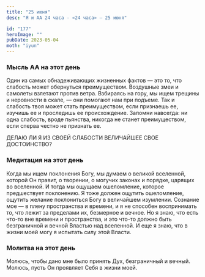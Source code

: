 ```yaml
---
title: "25 июня"
desc: "Я и АА 24 часа - «24 часа» — 25 июня"

id: "177"
heroImage: ""
pubDate: 2023-05-04
moth: "iyun"
---
```


### Мысль АА на этот день

Один из самых обнадеживающих жизненных фактов — это то, что слабость может
обернуться преимуществом. Воздушные змеи и самолеты взлетают против ветра.
Взбираясь на гору, мы ищем трещины и неровности в скале, — они помогают нам
при подъеме. Так и слабость твоя может стать преимуществом, если признаешь ее,
изучишь ее и проследишь ее происхождение. Запомни навсегда: ни одна слабость,
вроде пьянства, никогда не станет преимуществом, если сперва честно не
признать ее.

ДЕЛАЮ ЛИ Я ИЗ СВОЕЙ СЛАБОСТИ ВЕЛИЧАЙШЕЕ СВОЕ ДОСТОИНСТВО?

### Медитация на этот день

Когда мы ищем поклонения Богу, мы думаем о великой вселенной, которой Он
правит, о творении, о могучих законах и порядке, царящих во вселенной. И тогда
мы ощущаем ошеломление, которое предшествует поклонению. Я тоже должен ощутить
ошеломление, ощутить желание поклониться Богу в величайшем изумлении. Сознание
мое — в плену пространства и времени, и я не способен воспринимать то, что
лежит за пределами их, безмерное и вечное. Но я знаю, что есть что-то вне
времени и пространства, и это что-то должно быть безграничной и вечной Властью
над вселенной. И еще я знаю, что в жизни моей могу я испытать силу этой
Власти.

### Молитва на этот день

Молюсь, чтобы дано мне было принять Дух, безграничный и вечный. Молюсь, пусть
Он проявляет Себя в жизни моей.
